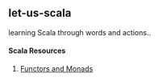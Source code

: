 ## let-us-scala
learning Scala through words and actions..

#### Scala Resources

1. [Functors and Monads](docs/FunctorsAndMonads.md)



